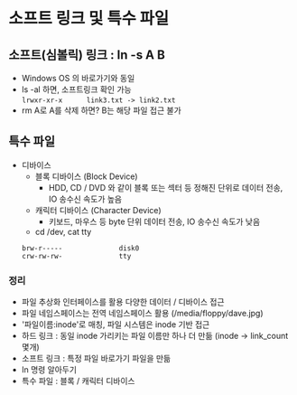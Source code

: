 # 소프트 링크 및 특수 파일
## 소프트(심볼릭) 링크 : ln -s A B
- Windows OS 의 바로가기와 동일
- ls -al 하면, 소프트링크 확인 가능<br>
  `lrwxr-xr-x      link3.txt -> link2.txt`
- rm A로 A를 삭제 하면? B는 해당 파일 접근 불가

## 특수 파일
- 디바이스
  - 블록 디바이스 (Block Device)
    - HDD, CD / DVD 와 같이 블록 또는 섹터 등 정해진 단위로 데이터 전송, IO 송수신 속도가 높음
  - 캐릭터 디바이스 (Character Device)
    - 키보드, 마우스 등 byte 단위 데이터 전송, IO 송수신 속도가 낮음
  - cd /dev, cat tty
  ```text
  brw-r-----              disk0
  crw-rw-rw-              tty
  ```

### 정리
- 파일 추상화 인터페이스를 활용 다양한 데이터 / 디바이스 접근
- 파일 네임스페이스는 전역 네임스페이스 활용 (/media/floppy/dave.jpg)
- '파일이름:inode'로 매칭, 파일 시스템은 inode 기반 접근
- 하드 링크 : 동일 inode 가리키는 파일 이름만 하나 더 만듦 (inode -> link_count 몇개)
- 소프트 링크 : 특정 파일 바로가기 파일을 만듦
- ln 명령 알아두기
- 특수 파일 : 블록 / 캐릭터 디바이스